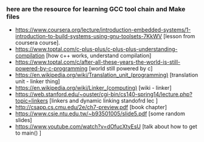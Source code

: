 ### here are the resource for learning GCC tool chain and Make files
* https://www.coursera.org/lecture/introduction-embedded-systems/1-introduction-to-build-systems-using-gnu-toolsets-7KkWV [lesson from coursera course].
* https://www.toptal.com/c-plus-plus/c-plus-plus-understanding-compilation [how c++ works, understand compilation]
* https://www.toptal.com/c/after-all-these-years-the-world-is-still-powered-by-c-programming [world still powered by c]
* https://en.wikipedia.org/wiki/Translation_unit_(programming) [translation unit - linker thing]
* https://en.wikipedia.org/wiki/Linker_(computing) [wiki - linker]
* https://web.stanford.edu/~ouster/cgi-bin/cs140-spring14/lecture.php?topic=linkers [linkers and dynamic linking standofrd lec ]
* http://csapp.cs.cmu.edu/2e/ch7-preview.pdf [book chapter]
* https://www.csie.ntu.edu.tw/~b93501005/slide5.pdf [some random slides]
* https://www.youtube.com/watch?v=dOfucXtyEsU [talk about how to get to main() ]
